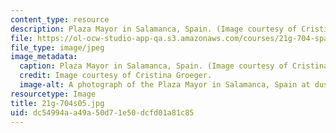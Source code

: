 ```yaml
---
content_type: resource
description: Plaza Mayor in Salamanca, Spain. (Image courtesy of Cristina Groeger.)
file: https://ol-ocw-studio-app-qa.s3.amazonaws.com/courses/21g-704-spanish-iv-spring-2005/dc54994aa49a50d71e50dcfd01a81c85_21g-704s05.jpg
file_type: image/jpeg
image_metadata:
  caption: Plaza Mayor in Salamanca, Spain. (Image courtesy of Cristina Groeger.)
  credit: Image courtesy of Cristina Groeger.
  image-alt: A photograph of the Plaza Mayor in Salamanca, Spain at dusk.
resourcetype: Image
title: 21g-704s05.jpg
uid: dc54994a-a49a-50d7-1e50-dcfd01a81c85
---
```

